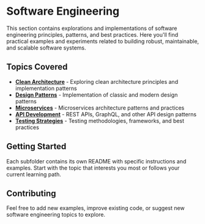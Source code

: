 # Software Engineering

This section contains explorations and implementations of software engineering principles, patterns, and best practices. Here you'll find practical examples and experiments related to building robust, maintainable, and scalable software systems.

## Topics Covered

- **[Clean Architecture](clean_architecture/)** - Exploring clean architecture principles and implementation patterns
- **[Design Patterns](design_patterns/)** - Implementation of classic and modern design patterns
- **[Microservices](microservices/)** - Microservices architecture patterns and practices
- **[API Development](api_development/)** - REST APIs, GraphQL, and other API design patterns
- **[Testing Strategies](testing_strategies/)** - Testing methodologies, frameworks, and best practices

## Getting Started

Each subfolder contains its own README with specific instructions and examples. Start with the topic that interests you most or follows your current learning path.

## Contributing

Feel free to add new examples, improve existing code, or suggest new software engineering topics to explore.